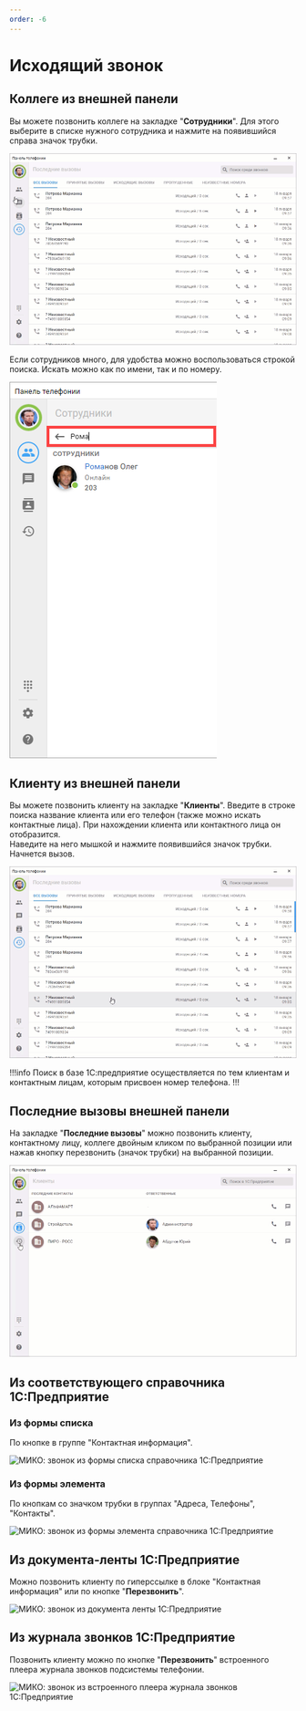 ```yaml
---
order: -6
---
```


# Исходящий звонок
## Коллеге из внешней панели
Вы можете позвонить коллеге на закладке "**Сотрудники**". 
Для этого выберите в списке нужного сотрудника и нажмите на появившийся справа значок трубки.

<img class="miko-shadow play-on-hover"  
    src="/assets/panel/outgoing-call/cti_ishod_1.gif"
    alt="МИКО: звонок коллеге"
/> 

Если сотрудников много, для удобства можно воспользоваться строкой поиска. Искать можно как по имени, так и по номеру.

<img class="miko-shadow"  
    src="/assets/panel/outgoing-call/cti_ishod_2.png"
    alt="МИКО: поиск коллеги"
/> 

## Клиенту из внешней панели
Вы можете позвонить клиенту на закладке "**Клиенты**". 
Введите в строке поиска название клиента или его телефон (также можно искать контактные лица). При нахождении клиента или контактного лица он отобразится.  
Наведите на него мышкой и нажмите появившийся значок трубки. Начнется вызов.  

<img class="miko-shadow play-on-hover"  
    src="/assets/panel/outgoing-call/cti_ishod_3.gif"
    alt="МИКО: звонок клиенту"
/> 

!!!info 
Поиск в базе 1С:предприятие осуществляется по тем клиентам и контактным лицам, которым присвоен номер телефона.
!!!

## Последние вызовы внешней панели

На закладке "**Последние вызовы**" можно позвонить клиенту, контактному лицу, коллеге двойным кликом по выбранной позиции или нажав кнопку перезвонить (значок трубки) на выбранной позиции.  

<img class="miko-shadow play-on-hover"  
    src="/assets/panel/outgoing-call/cti_ishod_5.gif"
    alt="МИКО: внешняя панель, последние звонки"
/> 

## Из соответствующего справочника 1С:Предприятие

### Из формы списка
По кнопке в группе "Контактная информация".

<img class="miko-shadow img-zoomable"  
    src="/assets/panel/outgoing-call/cti_ishod_7.png"
    data-original="/assets/panel/outgoing-call/cti_ishod_7.png"
    srcset="/assets/panel/outgoing-call/cti_ishod_7_prev.png 1x, /assets/panel/outgoing-call/cti_ishod_7.png 2x" 
    alt="МИКО: звонок из формы списка справочника 1С:Предприятие"
/> 

### Из формы элемента
По кнопкам со значком трубки в группах "Адреса, Телефоны", "Контакты".

<img class="miko-shadow img-zoomable"  
    src="/assets/panel/outgoing-call/cti_ishod_8.png"
    data-original="/assets/panel/outgoing-call/cti_ishod_8.png"
    srcset="/assets/panel/outgoing-call/cti_ishod_8_prev.png 1x, /assets/panel/outgoing-call/cti_ishod_8.png 2x" 
    alt="МИКО: звонок из формы элемента справочника 1С:Предприятие"
/> 

## Из документа-ленты 1С:Предприятие

Можно позвонить клиенту по гиперссылке в блоке "Контактная информация" или по кнопке "**Перезвонить**".

<img class="miko-shadow img-zoomable"  
    src="/assets/panel/outgoing-call/cti_ishod_6.png"
    data-original="/assets/panel/outgoing-call/cti_ishod_6.png"
    srcset="/assets/panel/outgoing-call/cti_ishod_6_prev.png 1x, /assets/panel/outgoing-call/cti_ishod_6.png 2x" 
    alt="МИКО: звонок из документа ленты 1С:Предприятие"
/> 

## Из журнала звонков  1С:Предприятие
Позвонить клиенту можно по кнопке "**Перезвонить**" встроенного плеера журнала звонков подсистемы телефонии.

<img class="miko-shadow img-zoomable"  
    src="/assets/panel/outgoing-call/cti_ishod_9.png"
    data-original="/assets/panel/outgoing-call/cti_ishod_9.png"
    srcset="/assets/panel/outgoing-call/cti_ishod_9_prev.png 1x, /assets/panel/outgoing-call/cti_ishod_9.png 2x" 
    alt="МИКО: звонок из встроенного плеера журнала звонков 1С:Предприятие"
/> 
